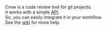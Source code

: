 Crew is a code review tool for git projects.  
It works with a simple [API](https://github.com/pmsipilot/Crew/wiki/How-to-use-Crew).  
So, you can easily integrate it in your workflow.  
See the [wiki](http://github.com/pmsipilot/Crew/wiki) for more help.
